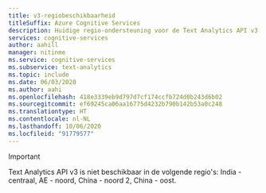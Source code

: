 ```yaml
---
title: v3-regiobeschikbaarheid
titleSuffix: Azure Cognitive Services
description: Huidige regio-ondersteuning voor de Text Analytics API v3
services: cognitive-services
author: aahill
manager: nitinme
ms.service: cognitive-services
ms.subservice: text-analytics
ms.topic: include
ms.date: 06/03/2020
ms.author: aahi
ms.openlocfilehash: 418e3339eb9d797d7cf174ccfb724d0b243d6b02
ms.sourcegitcommit: ef69245ca06aa16775d4232b790b142b53a0c248
ms.translationtype: HT
ms.contentlocale: nl-NL
ms.lasthandoff: 10/06/2020
ms.locfileid: "91779577"
---
```

> [!IMPORTANT]
> Text Analytics API v3 is niet beschikbaar in de volgende regio's: India - centraal, AE - noord, China - noord 2, China - oost.


